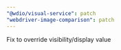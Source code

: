 ```yaml
---
"@wdio/visual-service": patch
"webdriver-image-comparison": patch
---
```


Fix to override visibility/display value
